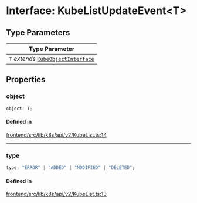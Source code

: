 # Interface: KubeListUpdateEvent\<T\>

## Type Parameters

| Type Parameter |
| ------ |
| `T` *extends* [`KubeObjectInterface`](../../../../KubeObject/interfaces/KubeObjectInterface.md) |

## Properties

### object

```ts
object: T;
```

#### Defined in

[frontend/src/lib/k8s/api/v2/KubeList.ts:14](https://github.com/headlamp-k8s/headlamp/blob/2481a1c9f2b4a69a9320466e7a455215b14b97b0/frontend/src/lib/k8s/api/v2/KubeList.ts#L14)

***

### type

```ts
type: "ERROR" | "ADDED" | "MODIFIED" | "DELETED";
```

#### Defined in

[frontend/src/lib/k8s/api/v2/KubeList.ts:13](https://github.com/headlamp-k8s/headlamp/blob/2481a1c9f2b4a69a9320466e7a455215b14b97b0/frontend/src/lib/k8s/api/v2/KubeList.ts#L13)
